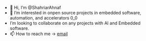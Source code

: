- 👋 Hi, I’m @ShahriarAhnaf
- 👀 I’m interested in onpen source projects in embedded software, automation, and accelerators 0_0
- I’m looking to collaborate on any projects with AI and Embedded software.
- 📫 How to reach me -> [email](mailto:shahriarahnaf007@gmail.com)


<!---
ShahriarAhnaf/ShahriarAhnaf is a ✨ special ✨ repository because its `README.md` (this file) appears on your GitHub profile.
You can click the Preview link to take a look at your changes.
--->
